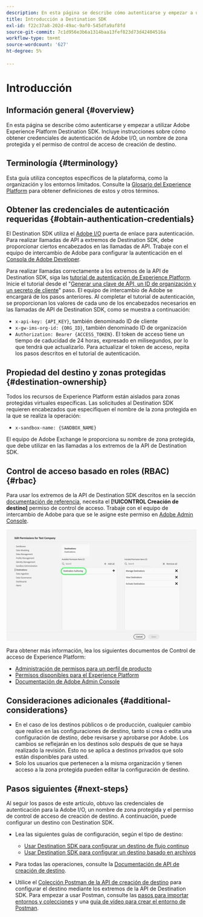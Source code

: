 ```yaml
---
description: En esta página se describe cómo autenticarse y empezar a utilizar Adobe Experience Platform Destination SDK. Incluye instrucciones sobre cómo obtener credenciales de autenticación de Adobe I/O, un nombre de zona protegida y el permiso de control de acceso de creación de destino.
title: Introducción a Destination SDK
exl-id: f22c37a8-202d-49ac-9af0-545dfa9af8fd
source-git-commit: 7c1d956e3b6a1314baa13fef823d73d42404516a
workflow-type: tm+mt
source-wordcount: '627'
ht-degree: 5%

---
```


# Introducción

## Información general {#overview}

En esta página se describe cómo autenticarse y empezar a utilizar Adobe Experience Platform Destination SDK. Incluye instrucciones sobre cómo obtener credenciales de autenticación de Adobe I/O, un nombre de zona protegida y el permiso de control de acceso de creación de destino.

## Terminología {#terminology}

Esta guía utiliza conceptos específicos de la plataforma, como la organización y los entornos limitados. Consulte la [Glosario del Experience Platform](https://experienceleague.adobe.com/docs/experience-platform/landing/glossary.html?lang=es) para obtener definiciones de estos y otros términos.

## Obtener las credenciales de autenticación requeridas {#obtain-authentication-credentials}

El Destination SDK utiliza el [Adobe I/O](https://www.adobe.io/) puerta de enlace para autenticación. Para realizar llamadas de API a extremos de Destination SDK, debe proporcionar ciertos encabezados en las llamadas de API. Trabaje con el equipo de intercambio de Adobe para configurar la autenticación en el [Consola de Adobe Developer](https://developer.adobe.com/console).

Para realizar llamadas correctamente a los extremos de la API de Destination SDK, siga las [tutorial de autenticación de Experience Platform](https://experienceleague.adobe.com/docs/experience-platform/landing/platform-apis/api-authentication.html?lang=es). Inicie el tutorial desde el &quot;[Generar una clave de API, un ID de organización y un secreto de cliente](https://experienceleague.adobe.com/docs/experience-platform/landing/platform-apis/api-authentication.html#api-ims-secret)&quot; paso. El equipo de intercambio de Adobe se encargará de los pasos anteriores. Al completar el tutorial de autenticación, se proporcionan los valores de cada uno de los encabezados necesarios en las llamadas de API de Destination SDK, como se muestra a continuación:

* `x-api-key: {API_KEY}`, también denominado ID de cliente
* `x-gw-ims-org-id: {ORG_ID}`, también denominado ID de organización
* `Authorization: Bearer {ACCESS_TOKEN}`. El token de acceso tiene un tiempo de caducidad de 24 horas, expresado en milisegundos, por lo que tendrá que actualizarlo. Para actualizar el token de acceso, repita los pasos descritos en el tutorial de autenticación.

<!--

### Obtain `Authorization: Bearer {ACCESS_TOKEN}`

To obtain the `{ACCESS_TOKEN}`, you must generate a JWT token and exchange it for the access token. Follow the steps below:

1. Follow the instructions in the [Generate JWT section](https://www.adobe.io/apis/experienceplatform/console/docs.html#!AdobeDocs/adobeio-console/master/credentials.md) in the credentials guide.
2. Follow the instructions in [Step 3: try it](https://www.adobe.io/authentication/auth-methods.html#!AdobeDocs/adobeio-auth/master/AuthenticationOverview/ServiceAccountIntegration.md) in the Service account connection guide.

You now have the required authentication headers `x-api-key: {API_KEY}`, `x-gw-ims-org-id: {ORG_ID}`, and `Authorization: Bearer {ACCESS_TOKEN}`.

>[!NOTE]
>
>The access token has an expiration time of 24 hours, expressed in milliseconds, so you will have to refresh it. To refresh the access token, repeat the steps outlined in this section.

-->

## Propiedad del destino y zonas protegidas {#destination-ownership}

Todos los recursos de Experience Platform están aislados para zonas protegidas virtuales específicas. Las solicitudes al Destination SDK requieren encabezados que especifiquen el nombre de la zona protegida en la que se realiza la operación:

* `x-sandbox-name: {SANDBOX_NAME}`

El equipo de Adobe Exchange le proporciona su nombre de zona protegida, que debe utilizar en las llamadas a los extremos de la API de Destination SDK.

## Control de acceso basado en roles (RBAC) {#rbac}

Para usar los extremos de la API de Destination SDK descritos en la sección [documentación de referencia](functionality/configuration-options.md), necesita el **[!UICONTROL Creación de destino]** permiso de control de acceso. Trabaje con el equipo de intercambio de Adobe para que se le asigne este permiso en [Adobe Admin Console](https://adminconsole.adobe.com/).

![Permiso de creación de destino](./assets/destination-authoring-permission.png)

Para obtener más información, lea los siguientes documentos de Control de acceso de Experience Platform:

* [Administración de permisos para un perfil de producto](/help/access-control/ui/permissions.md)
* [Permisos disponibles para el Experience Platform](/help/access-control/home.md#permissions)
* [Documentación de Adobe Admin Console](https://helpx.adobe.com/es/enterprise/using/admin-console.html)

## Consideraciones adicionales {#additional-considerations}

* En el caso de los destinos públicos o de producción, cualquier cambio que realice en las configuraciones de destino, tanto si crea o edita una configuración de destino, debe revisarse y aprobarse por Adobe. Los cambios se reflejarán en los destinos solo después de que se haya realizado la revisión. Esto no se aplica a destinos privados que solo están disponibles para usted.
* Solo los usuarios que pertenecen a la misma organización y tienen acceso a la zona protegida pueden editar la configuración de destino.

## Pasos siguientes {#next-steps}

Al seguir los pasos de este artículo, obtuvo las credenciales de autenticación para la Adobe I/O, un nombre de zona protegida y el permiso de control de acceso de creación de destino. A continuación, puede configurar un destino con Destination SDK.

* Lea las siguientes guías de configuración, según el tipo de destino:

   * [Usar Destination SDK para configurar un destino de flujo continuo](guides/configure-destination-instructions.md)
   * [Usar Destination SDK para configurar un destino basado en archivos](guides/configure-file-based-destination-instructions.md)

* Para todas las operaciones, consulte la [Documentación de API de creación de destino](https://www.adobe.io/experience-platform-apis/references/destination-authoring/).
* Utilice el [Colección Postman de la API de creación de destino](https://github.com/adobe/experience-platform-postman-samples/blob/master/apis/experience-platform/Destination%20Authoring%20API.postman_collection.json) para configurar el destino mediante los extremos de la API de Destination SDK. Para empezar a usar Postman, consulte las [pasos para importar entornos y colecciones](https://learning.postman.com/docs/getting-started/importing-and-exporting-data/) y una [guía de vídeo para crear el entorno de Postman](https://video.tv.adobe.com/v/28832).
